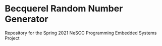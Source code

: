 # Becquerel Random Number Generator
Repository for the Spring 2021 NeSCC Programming Embedded Systems Project
